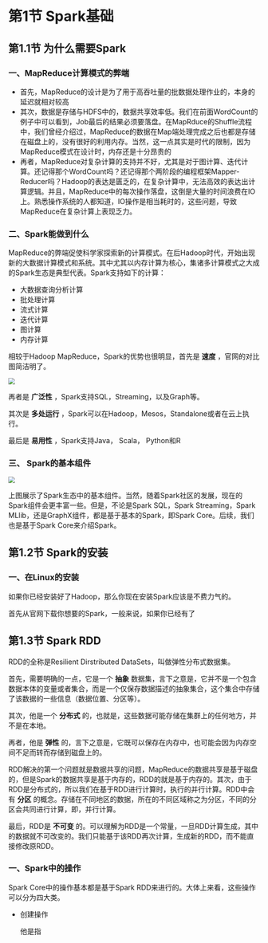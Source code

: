 # 第1节 Spark基础

## 第1.1节 为什么需要Spark

### 一、MapReduce计算模式的弊端

- 首先，MapReduce的设计是为了用于高吞吐量的批数据处理作业的，本身的延迟就相对较高
- 其次，数据是存储与HDFS中的，数据共享效率低。我们在前面WordCount的例子中可以看到，Job最后的结果必须要落盘。在MapRduce的Shuffle流程中，我们曾经介绍过，MapReduce的数据在Map端处理完成之后也都是存储在磁盘上的，没有很好的利用内存。当然，这一点其实是时代的限制，因为MapReduce模式在设计时，内存还是十分昂贵的
- 再者，MapReduce对复杂计算的支持并不好，尤其是对于图计算、迭代计算。还记得那个WordCount吗？还记得那个两阶段的编程框架Mapper-Reducer吗？Hadoop的表达是匮乏的，在复杂计算中，无法高效的表达出计算逻辑。并且，MapReduce中的每次操作落盘，这倒是大量的时间浪费在IO上。熟悉操作系统的人都知道，IO操作是相当耗时的，这些问题，导致MapReduce在复杂计算上表现乏力。

### 二、Spark能做到什么

MapReduce的弊端促使科学家探索新的计算模式。在后Hadoop时代，开始出现新的大数据计算模式和系统。其中尤其以内存计算为核心，集诸多计算模式之大成的Spark生态是典型代表。Spark支持如下的计算：

- 大数据查询分析计算
- 批处理计算
- 流式计算
- 迭代计算
- 图计算
- 内存计算

相较于Hadoop MapReduce，Spark的优势也很明显，首先是 **速度** ，官网的对比图简洁明了。

<img src="https://github.com/luzhouxiaobai/Big-Data-Review/blob/master/file/spark/speed.png" style="zoom:80%;" />

再者是 **广泛性** ，Spark支持SQL，Streaming，以及Graph等。

其次是 **多处运行** ，Spark可以在Hadoop，Mesos，Standalone或者在云上执行。

最后是 **易用性** ，Spark支持Java， Scala， Python和R

### 三、 Spark的基本组件

<img src="https://github.com/luzhouxiaobai/Big-Data-Review/blob/master/file/spark/spark组件.png" style="zoom:80%;" />

上图展示了Spark生态中的基本组件。当然，随着Spark社区的发展，现在的Spark组件会更丰富一些。但是，不论是Spark SQL，Spark Streaming，Spark MLlib，还是GraphX组件，都是基于基本的Spark，即Spark Core。后续，我们也是基于Spark Core来介绍Spark。

## 第1.2节 Spark的安装

### 一、在Linux的安装

如果你已经安装好了Hadoop，那么你现在安装Spark应该是不费力气的。

首先从官网下载你想要的Spark，一般来说，如果你已经有了

## 第1.3节 Spark RDD

RDD的全称是Resilient Dirstributed DataSets，叫做弹性分布式数据集。

首先，需要明确的一点，它是一个 **抽象** 数据集，言下之意是，它并不是一个包含数据本体的变量或者集合，而是一个仅保存数据描述的抽象集合，这个集合中存储了该数据的一些信息（数据位置、分区等）。

其次，他是一个 **分布式** 的，也就是，这些数据可能存储在集群上的任何地方，并不是在本地。

再者，他是 **弹性** 的，言下之意是，它既可以保存在内存中，也可能会因为内存空间不足而转而存储到磁盘上的。

RDD解决的第一个问题就是数据共享的问题，MapReduce的数据共享是基于磁盘的，但是Spark的数据共享是基于内存的，RDD的就是基于内存的。其次，由于RDD是分布式的，所以我们在基于RDD进行计算时，执行的并行计算。RDD中会有 **分区** 的概念。存储在不同地区的数据，所在的不同区域称之为分区，不同的分区会共同进行计算，即，并行计算。

最后，RDD是 **不可变** 的。可以理解为RDD是一个常量，一旦RDD计算生成，其中的数据就不可改变的。我们只能基于该RDD再次计算，生成新的RDD，而不能直接修改原RDD。

### 一、Spark中的操作

Spark Core中的操作基本都是基于Spark RDD来进行的。大体上来看，这些操作可以分为四大类。

- 创建操作

  他是指